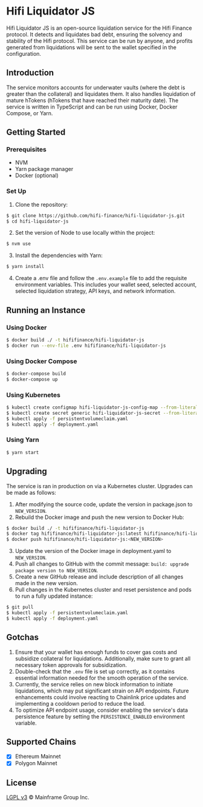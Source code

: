 # Hifi Liquidator JS

Hifi Liquidator JS is an open-source liquidation service for the Hifi Finance protocol. It detects and liquidates bad debt, ensuring the solvency and stability of the Hifi protocol. This service can be run by anyone, and profits generated from liquidations will be sent to the wallet specified in the configuration.

## Introduction

The service monitors accounts for underwater vaults (where the debt is greater than the collateral) and liquidates them. It also handles liquidation of mature hTokens (hTokens that have reached their maturity date). The service is written in TypeScript and can be run using Docker, Docker Compose, or Yarn.

## Getting Started

### Prerequisites

- NVM
- Yarn package manager
- Docker (optional)

### Set Up

1. Clone the repository:

```bash
$ git clone https://github.com/hifi-finance/hifi-liquidator-js.git
$ cd hifi-liquidator-js
```

2. Set the version of Node to use locally within the project:

```bash
$ nvm use
```

3. Install the dependencies with Yarn:

```bash
$ yarn install
```

4. Create a .env file and follow the `.env.example` file to add the requisite environment variables. This includes your wallet seed, selected account, selected liquidation strategy, API keys, and network information.

## Running an Instance

### Using Docker

```bash
$ docker build ./ -t hififinance/hifi-liquidator-js
$ docker run --env-file .env hififinance/hifi-liquidator-js
```

### Using Docker Compose

```bash
$ docker-compose build
$ docker-compose up
```

### Using Kubernetes

```bash
$ kubectl create configmap hifi-liquidator-js-config-map --from-literal=network-name=homestead --from-literal=persistence=true --from-literal=selected-account=0 --from-literal=silent-mode=false --from-literal=selected-strategy=uniswap-v3
$ kubectl create secret generic hifi-liquidator-js-secret --from-literal=alchemy-key="<ALCHEMY_KEY>" --from-literal=infura-key="<INFURA_KEY>" --from-literal=wallet-seed="<WALLET_SEED>"
$ kubectl apply -f persistentvolumeclaim.yaml
$ kubectl apply -f deployment.yaml
```

### Using Yarn

```bash
$ yarn start
```

## Upgrading

The service is ran in production on via a Kubernetes cluster. Upgrades can be made as follows:

1. After modifying the source code, update the version in package.json to `NEW_VERSION`.
2. Rebuild the Docker image and push the new version to Docker Hub:

```bash
$ docker build ./ -t hififinance/hifi-liquidator-js
$ docker tag hififinance/hifi-liquidator-js:latest hififinance/hifi-liquidator-js:<NEW_VERSION>
$ docker push hififinance/hifi-liquidator-js:<NEW_VERSION>
```

3. Update the version of the Docker image in deployment.yaml to `NEW_VERSION`.
4. Push all changes to GitHub with the commit message: `build: upgrade package version to NEW_VERSION`.
5. Create a new GitHub release and include description of all changes made in the new version.
6. Pull changes in the Kubernetes cluster and reset persistence and pods to run a fully updated instance:

```bash
$ git pull
$ kubectl apply -f persistentvolumeclaim.yaml
$ kubectl apply -f deployment.yaml
```

## Gotchas

1. Ensure that your wallet has enough funds to cover gas costs and subsidize collateral for liquidations. Additionally, make sure to grant all necessary token approvals for subsidization.
2. Double-check that the `.env` file is set up correctly, as it contains essential information needed for the smooth operation of the service.
3. Currently, the service relies on new block information to initiate liquidations, which may put significant strain on API endpoints. Future enhancements could involve reacting to Chainlink price updates and implementing a cooldown period to reduce the load.
4. To optimize API endpoint usage, consider enabling the service's data persistence feature by setting the `PERSISTENCE_ENABLED` environment variable.

## Supported Chains

- [x] Ethereum Mainnet
- [x] Polygon Mainnet

## License

[LGPL v3](./LICENSE.md) © Mainframe Group Inc.
